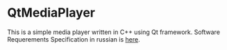 # QtMediaPlayer

This is a simple media player written in C++ using Qt framework.
Software Requerements Specification in russian is [here](https://github.com/DmitryLevdorovich/QtMediaPlayer/blob/master/SRS_ru.md).
